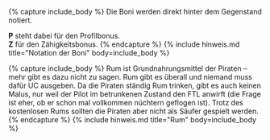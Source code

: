 {% capture include_body %}
Die Boni werden direkt hinter dem Gegenstand notiert.

**P** steht dabei für den Profilbonus.<br/>
**Z** für den Zähigkeitsbonus.
{% endcapture %}
{% include hinweis.md title="Notation der Boni" body=include_body %}

{% capture include_body %}
Rum ist Grundnahrungsmittel der Piraten – mehr gibt es dazu nicht zu sagen. Rum gibt es überall und niemand muss dafür UC ausgeben. Da die Piraten ständig Rum trinken, gibt es auch keinen Malus, nur weil der Pilot im betrunkenen Zustand den FTL anwirft (die Frage ist eher, ob er schon mal vollkommen nüchtern geflogen ist). Trotz des kostenlosen Rums sollten die Piraten aber nicht als Säufer gespielt werden.
{% endcapture %}
{% include hinweis.md title="Rum" body=include_body %}
